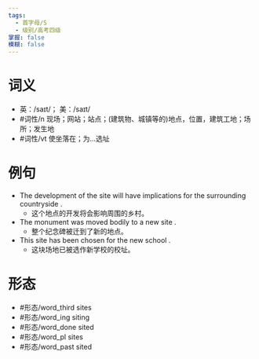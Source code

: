 ```yaml
---
tags:
  - 首字母/S
  - 级别/高考四级
掌握: false
模糊: false
---
```

# 词义
- 英：/saɪt/； 美：/saɪt/
- #词性/n  现场；网站；站点；(建筑物、城镇等的)地点，位置，建筑工地；场所；发生地
- #词性/vt  使坐落在；为…选址
# 例句
- The development of the site will have implications for the surrounding countryside .
	- 这个地点的开发将会影响周围的乡村。
- The monument was moved bodily to a new site .
	- 整个纪念碑被迁到了新的地点。
- This site has been chosen for the new school .
	- 这块场地已被选作新学校的校址。
# 形态
- #形态/word_third sites
- #形态/word_ing siting
- #形态/word_done sited
- #形态/word_pl sites
- #形态/word_past sited
